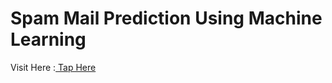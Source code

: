 # Spam Mail Prediction Using Machine Learning
Visit Here :<a href ="https://www.kaggle.com/code/vinijais/spam-mail-prediction-using-ml"> Tap Here</a>
                                        

